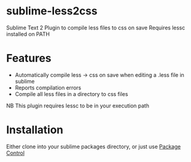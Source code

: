 sublime-less2css
================

Sublime Text 2 Plugin to compile less files to css on save
Requires lessc installed on PATH

Features
=========

 * Automatically compile less -> css on save when editing a .less file in sublime
 * Reports compilation errors
 * Compile all less files in a directory to css files
 
NB This plugin requires lessc to be in your execution path 

Installation
============

Either clone into your sublime packages directory, or just use [Package Control](https://github.com/wbond/sublime_package_control/)
